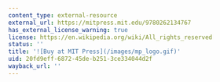 ```yaml
---
content_type: external-resource
external_url: https://mitpress.mit.edu/9780262134767
has_external_license_warning: true
license: https://en.wikipedia.org/wiki/All_rights_reserved
status: ''
title: '![Buy at MIT Press](/images/mp_logo.gif)'
uid: 20fd9eff-6872-45de-b251-3ce334044d2f
wayback_url: ''
---
```

